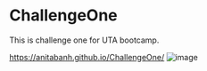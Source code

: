 # ChallengeOne
This is challenge one for UTA bootcamp.

https://anitabanh.github.io/ChallengeOne/
![image](https://user-images.githubusercontent.com/120350675/207914202-56132312-d52c-45d9-8d13-d5dfb8db5d97.png)
